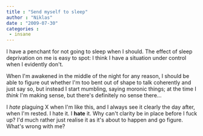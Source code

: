 ```yaml
---
title : "Send myself to sleep"
author : "Niklas"
date : "2009-07-30"
categories : 
 - insane
---
```


I have a penchant for not going to sleep when I should. The effect of sleep deprivation on me is easy to spot: I think I have a situation under control when I evidently don't.

When I'm awakened in the middle of the night for any reason, I should be able to figure out whether I'm too bent out of shape to talk coherently and just say so, but instead I start mumbling, saying moronic things; at the time I _think_ I'm making sense, but there's definitely no sense there...

I _hate_ plaguing X when I'm like this, and I always see it clearly the day after, when I'm rested. I hate it. I **hate** it. Why can't clarity be in place before I fuck up? I'd much rather just realise it as it's about to happen and go figure. What's wrong with me?

